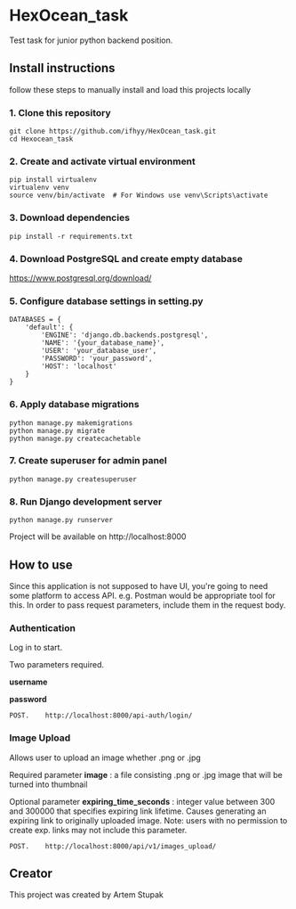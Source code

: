 # HexOcean_task
Test task for junior python backend position.

## Install instructions

follow these steps to manually install and load this projects locally

### 1. Clone this repository

```shell
git clone https://github.com/ifhyy/HexOcean_task.git
cd Hexocean_task
```
### 2. Create and activate virtual environment

```shell
pip install virtualenv
virtualenv venv
source venv/bin/activate  # For Windows use venv\Scripts\activate
```

### 3. Download dependencies

```shell
pip install -r requirements.txt
```

### 4. Download PostgreSQL and create empty database
https://www.postgresql.org/download/

### 5. Configure database settings in setting.py

```shell
DATABASES = {
    'default': {
        'ENGINE': 'django.db.backends.postgresql',
        'NAME': '{your_database_name}',
        'USER': 'your_database_user',
        'PASSWORD': 'your_password',
        'HOST': 'localhost'
    }
}
```

### 6. Apply database migrations

```shell
python manage.py makemigrations
python manage.py migrate
python manage.py createcachetable
```

### 7. Create superuser for admin panel

```shell
python manage.py createsuperuser
```

### 8. Run Django development server

```shell
python manage.py runserver
```
Project will be available on http://localhost:8000

## How to use
Since this application is not supposed to have UI, you're going to need some platform to access API.
e.g. Postman would be appropriate tool for this.
In order to pass request parameters, include them in the request body.

### Authentication
Log in to start.

Two parameters required.

**username**

**password**

```shell
POST.    http://localhost:8000/api-auth/login/
```

### Image Upload
Allows user to upload an image whether .png or .jpg

Required parameter
**image** : a file consisting .png or .jpg image that will be turned into thumbnail

Optional parameter
**expiring_time_seconds** : integer value between 300 and 300000 that specifies expiring link lifetime.
Causes generating an expiring link to originally uploaded image.
Note: users with no permission to create exp. links may not include this parameter.

```shell
POST.    http://localhost:8000/api/v1/images_upload/
```

## Creator
This project was created by Artem Stupak
